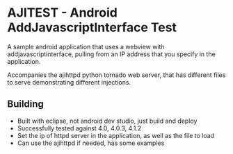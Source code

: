 AJITEST - Android AddJavascriptInterface Test
==============

A sample android application that uses a webview with 
addjavascriptinterface, pulling from an IP address that you specify in
the application. 

Accompanies the ajihttpd python tornado web server, that has different
files to serve demonstrating different injections.

Building
--------------

- Built with eclipse, not android dev studio, just build and deploy
- Successfully tested against 4.0, 4.0.3, 4.1.2
- Set the ip of httpd server in the application, as well as the file to
  load
- Can use the ajihttpd if needed, has some examples

